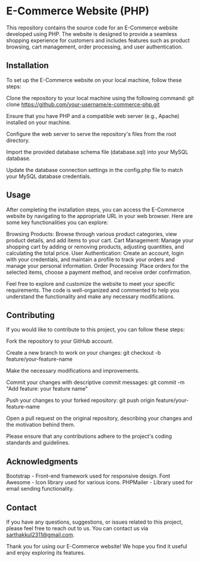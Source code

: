 # E-Commerce Website (PHP) 

This repository contains the source code for an E-Commerce website developed using PHP. The website is designed to provide a seamless shopping experience for customers and includes features such as product browsing, cart management, order processing, and user authentication.

## Installation
To set up the E-Commerce website on your local machine, follow these steps:

Clone the repository to your local machine using the following command:
git clone https://github.com/your-username/e-commerce-php.git

Ensure that you have PHP and a compatible web server (e.g., Apache) installed on your machine.

Configure the web server to serve the repository's files from the root directory.

Import the provided database schema file (database.sql) into your MySQL database.

Update the database connection settings in the config.php file to match your MySQL database credentials.

## Usage
After completing the installation steps, you can access the E-Commerce website by navigating to the appropriate URL in your web browser. Here are some key functionalities you can explore:

Browsing Products: Browse through various product categories, view product details, and add items to your cart.
Cart Management: Manage your shopping cart by adding or removing products, adjusting quantities, and calculating the total price.
User Authentication: Create an account, login with your credentials, and maintain a profile to track your orders and manage your personal information.
Order Processing: Place orders for the selected items, choose a payment method, and receive order confirmation.

Feel free to explore and customize the website to meet your specific requirements. The code is well-organized and commented to help you understand the functionality and make any necessary modifications.

## Contributing
If you would like to contribute to this project, you can follow these steps:

Fork the repository to your GitHub account.

Create a new branch to work on your changes:
git checkout -b feature/your-feature-name

Make the necessary modifications and improvements.

Commit your changes with descriptive commit messages:
git commit -m "Add feature: your feature name"

Push your changes to your forked repository:
git push origin feature/your-feature-name

Open a pull request on the original repository, describing your changes and the motivation behind them.

Please ensure that any contributions adhere to the project's coding standards and guidelines.

## Acknowledgments
Bootstrap - Front-end framework used for responsive design.
Font Awesome - Icon library used for various icons.
PHPMailer - Library used for email sending functionality.

## Contact
If you have any questions, suggestions, or issues related to this project, please feel free to reach out to us. You can contact us via sarthakkul2311@gmail.com.

Thank you for using our E-Commerce website! We hope you find it useful and enjoy exploring its features.
